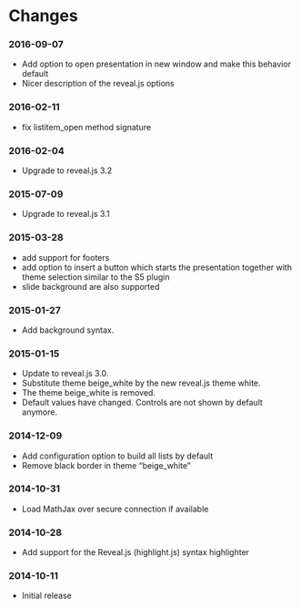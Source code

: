 Changes
=======

###     2016-09-07

   * Add option to open presentation in new window and make this behavior default
   * Nicer description of the reveal.js options


###     2016-02-11

   * fix listitem_open method signature


###     2016-02-04


  * Upgrade to reveal.js 3.2

###     2015-07-09
        
  *  Upgrade to reveal.js 3.1


###  2015-03-28

  *  add support for footers
  *  add option to insert a button which starts the presentation together with theme selection similar to the S5 plugin
  *  slide background are also supported
    

###     2015-01-27

  *  Add background syntax.


###     2015-01-15

  * Update to reveal.js 3.0.
  * Substitute theme beige_white by the new reveal.js theme white.
  * The theme beige_white is removed.
  * Default values have changed. Controls are not shown by default anymore.


###    2014-12-09

  * Add configuration option to build all lists by default
  * Remove black border in theme “beige_white”


###    2014-10-31

 *  Load MathJax over secure connection if available


###    2014-10-28

 * Add support for the Reveal.js (highlight.js) syntax highlighter


###    2014-10-11
  * Initial release
